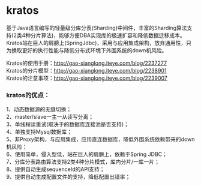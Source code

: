 # kratos
基于Java语言编写的轻量级分库分表(Sharding)中间件，丰富的Sharding算法支持(2类4种分片算法)，能够方便DBA实现库的极速扩容和降低数据迁移成本。Kratos站在巨人的肩膀上(SpringJdbc)，采用与应用集成架构，放弃通用性，只为换取更好的执行性能与降低分布式环境下外围系统的down机风险。<br>

Kratos的使用手册：http://gao-xianglong.iteye.com/blog/2237277<br>
Kratos的分片模型：http://gao-xianglong.iteye.com/blog/2238901<br>
Kratos的注意事项：http://gao-xianglong.iteye.com/blog/2239007<br>

### kratos的优点：
1、动态数据源的无缝切换；<br>
2、master/slave一主一从读写分离；<br>
3、单线程读重试(取决于的数据库连接池是否支持)；<br>
4、单独支持Mysql数据库；<br>
5、非Proxy架构，与应用集成，应用直连数据库，降低外围系统依赖带来的down机风险；<br>
6、使用简单，侵入型低，站在巨人的肩膀上，依赖于Spring JDBC；<br>
7、分库分表路由算法支持2类4种分片模式，库内分片/一库一片；<br>
8、提供自动生成sequenceId的API支持；<br>
9、提供自动生成配置文件的支持，降低配置出错率；<br>
